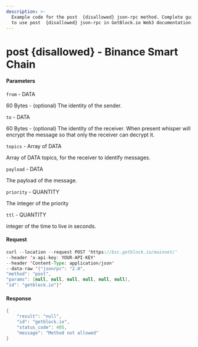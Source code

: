 ```yaml
---
description: >-
  Example code for the post  {disallowed} json-rpc method. Сomplete guide on how
  to use post  {disallowed} json-rpc in GetBlock.io Web3 documentation.
---
```


# post {disallowed} - Binance Smart Chain

#### Parameters

`from` - DATA

60 Bytes - (optional) The identity of the sender.

`to` - DATA

60 Bytes - (optional) The identity of the receiver. When present whisper will encrypt the message so that only the receiver can decrypt it.

`topics` - Array of DATA

Array of DATA topics, for the receiver to identify messages.

`payload` - DATA

The payload of the message.

`priority` - QUANTITY

The integer of the priority

`ttl` - QUANTITY

integer of the time to live in seconds.

#### Request

```java
curl --location --request POST 'https://bsc.getblock.io/mainnet/' 
--header 'x-api-key: YOUR-API-KEY' 
--header 'Content-Type: application/json' 
--data-raw '{"jsonrpc": "2.0",
"method": "post",
"params": [null, null, null, null, null, null],
"id": "getblock.io"}'
```

#### Response

```java
{
    "result": "null",
    "id": "getblock.io",
    "status_code": 405,
    "message": "Method not allowed"
}
```
